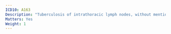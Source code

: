 ```yaml
---
ICD10: A163
Description: "Tuberculosis of intrathoracic lymph nodes, without mention of bacteriological or histological confirmation"
Matters: Yes
Weight: 1
---
```

